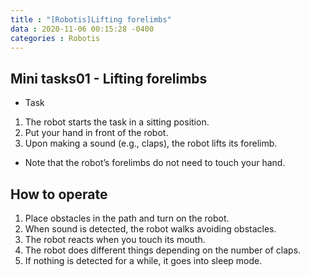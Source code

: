 ```yaml
---
title : "[Robotis]Lifting forelimbs"
data : 2020-11-06 00:15:28 -0400
categories : Robotis
---
```

## Mini tasks01 - Lifting forelimbs
-  Task
1. The robot starts the task in a sitting
position.
2. Put your hand in front of the robot.
3. Upon making a sound (e.g., claps), the robot lifts its forelimb.

- Note that the robot’s forelimbs do not need to touch your hand.


## How to operate
1. Place obstacles in the path and turn on the robot.
2. When sound is detected, the robot walks avoiding obstacles.
3. The robot reacts when you touch its mouth.
4. The robot does different things depending on the number of claps.
5. If nothing is detected for a while, it goes into sleep mode.